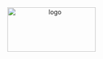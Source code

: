 <div align="center">
  <img src="https://www.google.com/url?sa=i&url=https%3A%2F%2Fcreazilla.com%2Fnodes%2F3243230-phoenix-framework-icon&psig=AOvVaw2DLGllykdZiJvKqPoqH1Wq&ust=1686054843709000&source=images&cd=vfe&ved=0CBEQjRxqFwoTCPjVpvSRrP8CFQAAAAAdAAAAABAE" height="100" width="200" alt="logo"/>


